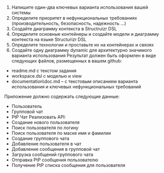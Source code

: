 1. Напишите один-два ключевых варианта использования вашей системы
2. Определите приоритет в нефункциональных требованиях (производительность,
безопасность, надежность …)
3. Создайте диаграмму контекста в Structruizr DSL
4. Определите основные контейнеры и создайте модели и диаграмму контекста
на языке Structurizr DSL
5. Определите технологии и проставьте их на контейнерах и связях
6. Создайте одну диаграмму dynamic для архитектурно значимого варианта
использования
Результат должен быть оформлен в виде следующих файлов, размещенных в вашем
github:
- readme.md с текстом задания
- workspace.dsl с моделью и view
- documentation\doc.md – с текстовым описанием варианта использования
и ключевых нефункциональных требований

Приложение должно содержать следующие данные:
- Пользователь
- Групповой чат
- PtP Чат
Реализовать API:
- Создание нового пользователя
- Поиск пользователя по логину
- Поиск пользователя по маске имя и фамилии
- Создание группового чата
- Добавление пользователя в чат
- Добавление сообщения в групповой чат
- Загрузка сообщений группового чата
- Отправка PtP сообщения пользователю
- Получение PtP списка сообщения для пользователя
